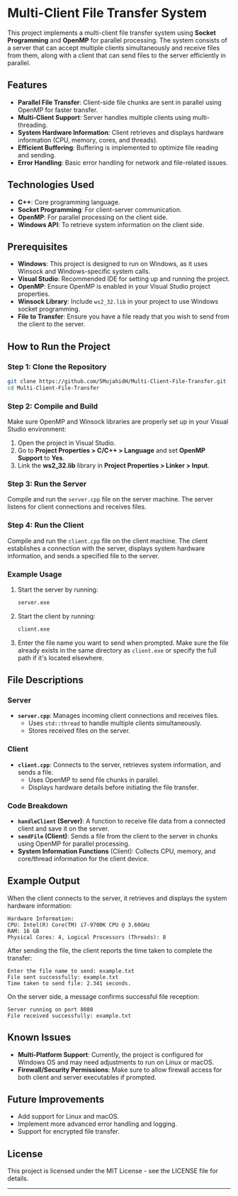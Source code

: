 # Multi-Client File Transfer System

This project implements a multi-client file transfer system using **Socket Programming** and **OpenMP** for parallel processing. The system consists of a server that can accept multiple clients simultaneously and receive files from them, along with a client that can send files to the server efficiently in parallel.

## Features

- **Parallel File Transfer**: Client-side file chunks are sent in parallel using OpenMP for faster transfer.
- **Multi-Client Support**: Server handles multiple clients using multi-threading.
- **System Hardware Information**: Client retrieves and displays hardware information (CPU, memory, cores, and threads).
- **Efficient Buffering**: Buffering is implemented to optimize file reading and sending.
- **Error Handling**: Basic error handling for network and file-related issues.

## Technologies Used

- **C++**: Core programming language.
- **Socket Programming**: For client-server communication.
- **OpenMP**: For parallel processing on the client side.
- **Windows API**: To retrieve system information on the client side.

## Prerequisites

- **Windows**: This project is designed to run on Windows, as it uses Winsock and Windows-specific system calls.
- **Visual Studio**: Recommended IDE for setting up and running the project.
- **OpenMP**: Ensure OpenMP is enabled in your Visual Studio project properties.
- **Winsock Library**: Include `ws2_32.lib` in your project to use Windows socket programming.
- **File to Transfer**: Ensure you have a file ready that you wish to send from the client to the server.

## How to Run the Project

### Step 1: Clone the Repository

```bash
git clone https://github.com/SMujahidH/Multi-Client-File-Transfer.git
cd Multi-Client-File-Transfer
```

### Step 2: Compile and Build

Make sure OpenMP and Winsock libraries are properly set up in your Visual Studio environment:

1. Open the project in Visual Studio.
2. Go to **Project Properties > C/C++ > Language** and set **OpenMP Support** to **Yes**.
3. Link the **ws2_32.lib** library in **Project Properties > Linker > Input**.

### Step 3: Run the Server

Compile and run the `server.cpp` file on the server machine. The server listens for client connections and receives files.

### Step 4: Run the Client

Compile and run the `client.cpp` file on the client machine. The client establishes a connection with the server, displays system hardware information, and sends a specified file to the server.

### Example Usage

1. Start the server by running:

   ```bash
   server.exe
   ```

2. Start the client by running:

   ```bash
   client.exe
   ```

3. Enter the file name you want to send when prompted. Make sure the file already exists in the same directory as `client.exe` or specify the full path if it's located elsewhere.

## File Descriptions

### Server

- **`server.cpp`**: Manages incoming client connections and receives files.
    - Uses `std::thread` to handle multiple clients simultaneously.
    - Stores received files on the server.

### Client

- **`client.cpp`**: Connects to the server, retrieves system information, and sends a file.
    - Uses OpenMP to send file chunks in parallel.
    - Displays hardware details before initiating the file transfer.

### Code Breakdown

- **`handleClient` (Server)**: A function to receive file data from a connected client and save it on the server.
- **`sendFile` (Client)**: Sends a file from the client to the server in chunks using OpenMP for parallel processing.
- **System Information Functions** (Client): Collects CPU, memory, and core/thread information for the client device.

## Example Output

When the client connects to the server, it retrieves and displays the system hardware information:

```
Hardware Information:
CPU: Intel(R) Core(TM) i7-9700K CPU @ 3.60GHz
RAM: 16 GB
Physical Cores: 4, Logical Processors (Threads): 8
```

After sending the file, the client reports the time taken to complete the transfer:

```
Enter the file name to send: example.txt
File sent successfully: example.txt
Time taken to send file: 2.341 seconds.
```

On the server side, a message confirms successful file reception:

```
Server running on port 8080
File received successfully: example.txt
```

## Known Issues

- **Multi-Platform Support**: Currently, the project is configured for Windows OS and may need adjustments to run on Linux or macOS.
- **Firewall/Security Permissions**: Make sure to allow firewall access for both client and server executables if prompted.

## Future Improvements

- Add support for Linux and macOS.
- Implement more advanced error handling and logging.
- Support for encrypted file transfer.

## License

This project is licensed under the MIT License - see the LICENSE file for details.

--- 
